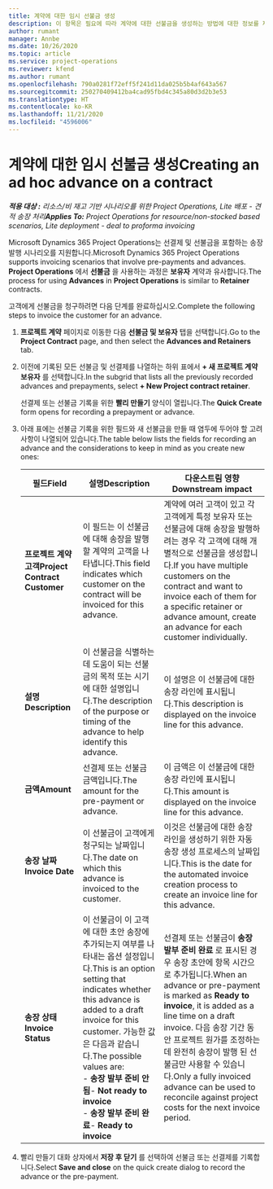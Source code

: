 ```yaml
---
title: 계약에 대한 임시 선불금 생성
description: 이 항목은 필요에 따라 계약에 대한 선불금을 생성하는 방법에 대한 정보를 제공합니다.
author: rumant
manager: Annbe
ms.date: 10/26/2020
ms.topic: article
ms.service: project-operations
ms.reviewer: kfend
ms.author: rumant
ms.openlocfilehash: 790a0281f72eff5f241d11da025b5b4af643a567
ms.sourcegitcommit: 250270409412ba4cad95fbd4c345a80d3d2b3e53
ms.translationtype: HT
ms.contentlocale: ko-KR
ms.lasthandoff: 11/21/2020
ms.locfileid: "4596006"
---
```

# <a name="creating-an-ad-hoc-advance-on-a-contract"></a><span data-ttu-id="a7c51-103">계약에 대한 임시 선불금 생성</span><span class="sxs-lookup"><span data-stu-id="a7c51-103">Creating an ad hoc advance on a contract</span></span>

<span data-ttu-id="a7c51-104">_**적용 대상 :** 리소스/비 재고 기반 시나리오를 위한 Project Operations, Lite 배포 - 견적 송장 처리_</span><span class="sxs-lookup"><span data-stu-id="a7c51-104">_**Applies To:** Project Operations for resource/non-stocked based scenarios, Lite deployment - deal to proforma invoicing_</span></span>

<span data-ttu-id="a7c51-105">Microsoft Dynamics 365 Project Operations는 선결제 및 선불금을 포함하는 송장 발행 시나리오를 지원합니다.</span><span class="sxs-lookup"><span data-stu-id="a7c51-105">Microsoft Dynamics 365 Project Operations supports invoicing scenarios that involve pre-payments and advances.</span></span> <span data-ttu-id="a7c51-106">**Project Operations** 에서 **선불금** 을 사용하는 과정은 **보유자** 계약과 유사합니다.</span><span class="sxs-lookup"><span data-stu-id="a7c51-106">The process for using **Advances** in **Project Operations** is similar to **Retainer** contracts.</span></span> 

<span data-ttu-id="a7c51-107">고객에게 선불금을 청구하려면 다음 단계를 완료하십시오.</span><span class="sxs-lookup"><span data-stu-id="a7c51-107">Complete the following steps to invoice the customer for an advance.</span></span>

1. <span data-ttu-id="a7c51-108">**프로젝트 계약** 페이지로 이동한 다음 **선불금 및 보유자** 탭을 선택합니다.</span><span class="sxs-lookup"><span data-stu-id="a7c51-108">Go to the **Project Contract** page, and then select the **Advances and Retainers** tab.</span></span>
2. <span data-ttu-id="a7c51-109">이전에 기록된 모든 선불금 및 선결제를 나열하는 하위 표에서 **+ 새 프로젝트 계약 보유자** 를 선택합니다.</span><span class="sxs-lookup"><span data-stu-id="a7c51-109">In the subgrid that lists all the previously recorded advances and prepayments, select **+ New Project contract retainer**.</span></span> 

    <span data-ttu-id="a7c51-110">선결제 또는 선불금 기록을 위한 **빨리 만들기** 양식이 열립니다.</span><span class="sxs-lookup"><span data-stu-id="a7c51-110">The **Quick Create** form opens for recording a prepayment or advance.</span></span>
    
3. <span data-ttu-id="a7c51-111">아래 표에는 선불금 기록을 위한 필드와 새 선불금을 만들 때 염두에 두어야 할 고려 사항이 나열되어 있습니다.</span><span class="sxs-lookup"><span data-stu-id="a7c51-111">The table below lists the fields for recording an advance and the considerations to keep in mind as you create new ones:</span></span>

    | <span data-ttu-id="a7c51-112">필드</span><span class="sxs-lookup"><span data-stu-id="a7c51-112">Field</span></span> | <span data-ttu-id="a7c51-113">설명</span><span class="sxs-lookup"><span data-stu-id="a7c51-113">Description</span></span> | <span data-ttu-id="a7c51-114">다운스트림 영향</span><span class="sxs-lookup"><span data-stu-id="a7c51-114">Downstream impact</span></span> |
    | --- | --- | --- |
    | <span data-ttu-id="a7c51-115">**프로젝트 계약 고객**</span><span class="sxs-lookup"><span data-stu-id="a7c51-115">**Project Contract Customer**</span></span> | <span data-ttu-id="a7c51-116">이 필드는 이 선불금에 대해 송장을 발행할 계약의 고객을 나타냅니다.</span><span class="sxs-lookup"><span data-stu-id="a7c51-116">This field indicates which customer on the contract will be invoiced for this advance.</span></span> | <span data-ttu-id="a7c51-117">계약에 여러 고객이 있고 각 고객에게 특정 보유자 또는 선불금에 대해 송장을 발행하려는 경우 각 고객에 대해 개별적으로 선불금을 생성합니다.</span><span class="sxs-lookup"><span data-stu-id="a7c51-117">If you have multiple customers on the contract and want to invoice each of them for a specific retainer or advance amount, create an advance for each customer individually.</span></span> |
    | <span data-ttu-id="a7c51-118">**설명**</span><span class="sxs-lookup"><span data-stu-id="a7c51-118">**Description**</span></span> | <span data-ttu-id="a7c51-119">이 선불금을 식별하는 데 도움이 되는 선불금의 목적 또는 시기에 대한 설명입니다.</span><span class="sxs-lookup"><span data-stu-id="a7c51-119">The description of the purpose or timing of the advance to help identify this advance.</span></span> | <span data-ttu-id="a7c51-120">이 설명은 이 선불금에 대한 송장 라인에 표시됩니다.</span><span class="sxs-lookup"><span data-stu-id="a7c51-120">This description is displayed on the invoice line for this advance.</span></span> |
    | <span data-ttu-id="a7c51-121">**금액**</span><span class="sxs-lookup"><span data-stu-id="a7c51-121">**Amount**</span></span> | <span data-ttu-id="a7c51-122">선결제 또는 선불금 금액입니다.</span><span class="sxs-lookup"><span data-stu-id="a7c51-122">The amount for the pre-payment or advance.</span></span> | <span data-ttu-id="a7c51-123">이 금액은 이 선불금에 대한 송장 라인에 표시됩니다.</span><span class="sxs-lookup"><span data-stu-id="a7c51-123">This amount is displayed on the invoice line for this advance.</span></span> |
    | <span data-ttu-id="a7c51-124">**송장 날짜**</span><span class="sxs-lookup"><span data-stu-id="a7c51-124">**Invoice Date**</span></span> | <span data-ttu-id="a7c51-125">이 선불금이 고객에게 청구되는 날짜입니다.</span><span class="sxs-lookup"><span data-stu-id="a7c51-125">The date on which this advance is invoiced to the customer.</span></span> | <span data-ttu-id="a7c51-126">이것은 선불금에 대한 송장 라인을 생성하기 위한 자동 송장 생성 프로세스의 날짜입니다.</span><span class="sxs-lookup"><span data-stu-id="a7c51-126">This is the date for the automated invoice creation process to create an invoice line for this advance.</span></span> |
    | <span data-ttu-id="a7c51-127">**송장 상태**</span><span class="sxs-lookup"><span data-stu-id="a7c51-127">**Invoice Status**</span></span> | <span data-ttu-id="a7c51-128">이 선불금이 이 고객에 대한 초안 송장에 추가되는지 여부를 나타내는 옵션 설정입니다.</span><span class="sxs-lookup"><span data-stu-id="a7c51-128">This is an option setting that indicates whether this advance is added to a draft invoice for this customer.</span></span> <span data-ttu-id="a7c51-129">가능한 값은 다음과 같습니다.</span><span class="sxs-lookup"><span data-stu-id="a7c51-129">The possible values are:</span></span></br><span data-ttu-id="a7c51-130">- **송장 발부 준비 안 됨**</span><span class="sxs-lookup"><span data-stu-id="a7c51-130">- **Not ready to invoice**</span></span></br><span data-ttu-id="a7c51-131">- **송장 발부 준비 완료**</span><span class="sxs-lookup"><span data-stu-id="a7c51-131">- **Ready to invoice**</span></span> | <span data-ttu-id="a7c51-132">선결제 또는 선불금이 **송장 발부 준비 완료** 로 표시된 경우 송장 초안에 항목 시간으로 추가됩니다.</span><span class="sxs-lookup"><span data-stu-id="a7c51-132">When an advance or pre-payment is marked as **Ready to invoice**, it is added as a line time on a draft invoice.</span></span> <span data-ttu-id="a7c51-133">다음 송장 기간 동안 프로젝트 원가를 조정하는 데 완전히 송장이 발행 된 선불금만 사용할 수 있습니다.</span><span class="sxs-lookup"><span data-stu-id="a7c51-133">Only a fully invoiced advance can be used to reconcile against project costs for the next invoice period.</span></span> |

4. <span data-ttu-id="a7c51-134">빨리 만들기 대화 상자에서 **저장 후 닫기** 를 선택하여 선불금 또는 선결제를 기록합니다.</span><span class="sxs-lookup"><span data-stu-id="a7c51-134">Select **Save and close** on the quick create dialog to record the advance or the pre-payment.</span></span>
